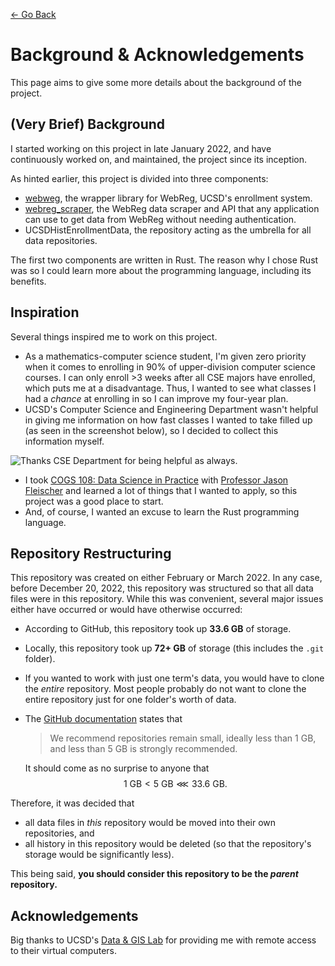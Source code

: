 [← Go Back](https://github.com/ewang2002/UCSDHistEnrollData)

# Background & Acknowledgements
This page aims to give some more details about the background of the project.

## (Very Brief) Background
I started working on this project in late January 2022, and have continuously worked on, and maintained, the project since its inception. 

As hinted earlier, this project is divided into three components:
- [webweg](https://github.com/ewang2002/webweg), the wrapper library for WebReg, UCSD's enrollment system.
- [webreg_scraper](https://github.com/ewang2002/webreg_scraper), the WebReg data scraper and API that any application can use to get data from WebReg without needing authentication. 
- UCSDHistEnrollmentData, the repository acting as the umbrella for all data repositories. 

The first two components are written in Rust. The reason why I chose Rust was so I could learn more about the programming language, including its benefits. 

## Inspiration
Several things inspired me to work on this project. 
- As a mathematics-computer science student, I'm given zero priority when it comes to enrolling in 90% of upper-division computer science courses. I can only enroll >3 weeks after all CSE majors have enrolled, which puts me at a disadvantage. Thus, I wanted to see what classes I had a *chance* at enrolling in so I can improve my four-year plan.
- UCSD's Computer Science and Engineering Department wasn't helpful in giving me information on how fast classes I wanted to take filled up (as seen in the screenshot below), so I decided to collect this information myself.
<img src="https://github.com/ewang2002/UCSDHistEnrollData/blob/master/misc/assets/thanks_cse.png?raw=true"  alt="Thanks CSE Department for being helpful as always."/>

- I took [COGS 108: Data Science in Practice](https://github.com/COGS108) with [Professor Jason Fleischer](https://jgfleischer.com/) and learned a lot of things that I wanted to apply, so this project was a good place to start.
- And, of course, I wanted an excuse to learn the Rust programming language. 

## Repository Restructuring
This repository was created on either February or March 2022. In any case, before December 20, 2022, this repository was structured so that all data files were in this repository. While this was convenient, several major issues either have occurred or would have otherwise occurred:
- According to GitHub, this repository took up **33.6 GB** of storage. 
- Locally, this repository took up **72+ GB** of storage (this includes the `.git` folder).
- If you wanted to work with just one term's data, you would have to clone the _entire_ repository. Most people probably do not want to clone the entire repository just for one folder's worth of data.
- The [GitHub documentation](https://docs.github.com/en/repositories/working-with-files/managing-large-files/about-large-files-on-github#repository-size-limits) states that 
  > We recommend repositories remain small, ideally less than 1 GB, and less than 5 GB is strongly recommended.
  
  It should come as no surprise to anyone that $$1 \text{ GB} < 5 \text{ GB} \lll 33.6 \text{ GB}.$$

Therefore, it was decided that
- all data files in _this_ repository would be moved into their own repositories, and
- all history in this repository would be deleted (so that the repository's storage would be significantly less).

This being said, **you should consider this repository to be the _parent_ repository.**


## Acknowledgements
Big thanks to UCSD's [Data & GIS Lab](https://library.ucsd.edu/computing-and-technology/data-and-gis-lab/index.html) for providing me with remote access to their virtual computers.
